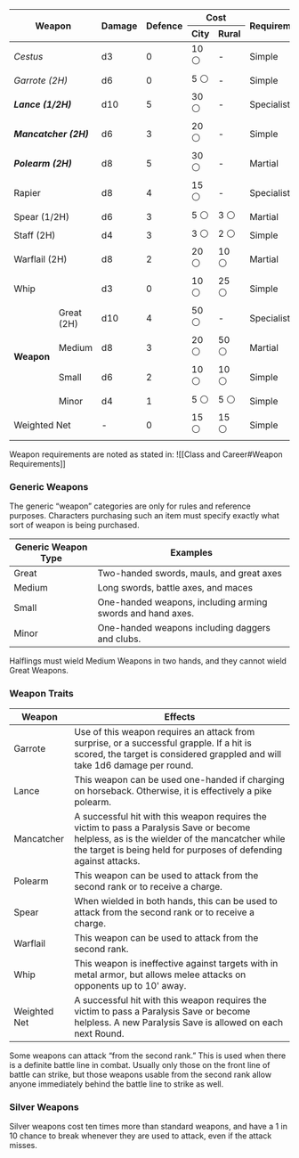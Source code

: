 
<table>
    <thead>
        <tr>
            <th rowspan="2" colspan="2">Weapon</th>
            <th rowspan="2">Damage</th>
            <th rowspan="2">Defence</th>
            <th colspan="2">Cost</th>
	        <th rowspan="2">Requirements</th>
        </tr>
        <tr>
            <th>City</th>
            <th>Rural</th>
        </tr>
    </thead>
    <tbody>
        <tr>
            <td colspan="2"><em>Cestus</em></td>
            <td>d3</td>
            <td>0</td>
            <td>10 ⚪</td>
            <td>-</td>
            <td>Simple</td>
        </tr>
        <tr>
            <td colspan="2"><em>Garrote (2H)</em></td>
            <td>d6</td>
            <td>0</td>
            <td>5 ⚪</td>
            <td>-</td>
            <td>Simple</td>
        </tr>
        <tr>
            <td colspan="2"><strong><em>Lance (1/2H)</em></strong></td>
            <td>d10</td>
            <td>5</td>
            <td>30 ⚪</td>
            <td>-</td>
            <td>Specialist</td>
        </tr>
        <tr>
            <td colspan="2"><strong><em>Mancatcher (2H)</em></strong></td>
            <td>d6</td>
            <td>3</td>
            <td>20 ⚪</td>
            <td>-</td>
            <td>Simple</td>
        </tr>
        <tr>
            <td colspan="2"><strong><em>Polearm (2H)</em></strong></td>
            <td>d8</td>
            <td>5</td>
            <td>30 ⚪</td>
            <td>-</td>
            <td>Martial</td>
        </tr>
        <tr>
            <td colspan="2">Rapier</td>
            <td>d8</td>
            <td>4</td>
            <td>15 ⚪</td>
            <td>-</td>
            <td>Specialist</td>
        </tr>
        <tr>
            <td colspan="2">Spear (1/2H)</td>
            <td>d6</td>
            <td>3</td>
            <td>5 ⚪</td>
            <td>3 ⚪</td>
            <td>Martial</td>
        </tr>
        <tr>
            <td colspan="2">Staff (2H)</td>
            <td>d4</td>
            <td>3</td>
            <td>3 ⚪</td>
            <td>2 ⚪</td>
            <td>Simple</td>
        </tr>
        <tr>
            <td colspan="2">Warflail (2H)</td>
            <td>d8</td>
            <td>2</td>
            <td>20 ⚪</td>
            <td>10 ⚪</td>
            <td>Martial</td>
        </tr>
        <tr>
            <td colspan="2">Whip</td>
            <td>d3</td>
            <td>0</td>
            <td>10 ⚪</td>
            <td>25 ⚪</td>
            <td>Simple</td>
        </tr>
        <tr>
            <td rowspan="4"><strong>Weapon</strong></td>
            <td>Great (2H)</td>
            <td>d10</td>
            <td>4</td>
            <td>50 ⚪</td>
            <td>-</td>
            <td>Specialist</td>
        </tr>
        <tr>
            <td>Medium</td>
            <td>d8</td>
            <td>3</td>
            <td>20 ⚪</td>
            <td>50 ⚪</td>
            <td>Martial</td>
        </tr>
        <tr>
            <td>Small</td>
            <td>d6</td>
            <td>2</td>
            <td>10 ⚪</td>
            <td>10 ⚪</td>
            <td>Simple</td>
        </tr>
        <tr>
            <td>Minor</td>
            <td>d4</td>
            <td>1</td>
            <td>5 ⚪</td>
            <td>5 ⚪</td>
            <td>Simple</td>
        </tr>
        <tr>
            <td colspan="2">Weighted Net</td>
            <td>-</td>
            <td>0</td>
            <td>15 ⚪</td>
            <td>15 ⚪</td>
            <td>Simple</td>
        </tr>
    </tbody>
</table>

Weapon requirements are noted as stated in: ![[Class and Career#Weapon Requirements]]
### Generic Weapons
The generic “weapon” categories are only for rules and reference purposes. Characters purchasing such an item must specify exactly what sort of weapon is being purchased.

| Generic Weapon Type | Examples                                                   |
| ------------------- | ---------------------------------------------------------- |
| Great               | Two-handed swords, mauls, and great axes                   |
| Medium              | Long swords, battle axes, and maces                        |
| Small               | One-handed weapons, including arming swords and hand axes. |
| Minor               | One-handed weapons including daggers and clubs.            |

Halflings must wield Medium Weapons in two hands, and they cannot wield Great Weapons.
### Weapon Traits

| Weapon       | Effects                                                                                                                                                                                                          |
| ------------ | ---------------------------------------------------------------------------------------------------------------------------------------------------------------------------------------------------------------- |
| Garrote      | Use of this weapon requires an attack from surprise, or a successful grapple. If a hit is scored, the target is considered grappled and will take 1d6 damage per round.                                          |
| Lance        | This weapon can be used one-handed if charging on horseback. Otherwise, it is effectively a pike polearm.                                                                                                        |
| Mancatcher   | A successful hit with this weapon requires the victim to pass a Paralysis Save or become helpless, as is the wielder of the mancatcher while the target is being held for purposes of defending against attacks. |
| Polearm      | This weapon can be used to attack from the second rank or to receive a charge.                                                                                                                                   |
| Spear        | When wielded in both hands, this can be used to attack from the second rank or to receive a charge.                                                                                                              |
| Warflail     | This weapon can be used to attack from the second rank.                                                                                                                                                          |
| Whip         | This weapon is ineffective against targets with in metal armor, but allows melee attacks on opponents up to 10' away.                                                                                            |
| Weighted Net | A successful hit with this weapon requires the victim to pass a Paralysis Save or become helpless. A new Paralysis Save is allowed on each next Round.                                                           |

Some weapons can attack “from the second rank.” This is used when there is a definite battle line in combat. Usually only those on the front line of battle can strike, but those weapons usable from the second rank allow anyone immediately behind the battle line to strike as well.

### Silver Weapons
Silver weapons cost ten times more than standard weapons, and have a 1 in 10 chance to break whenever they are used to attack, even if the attack misses.

